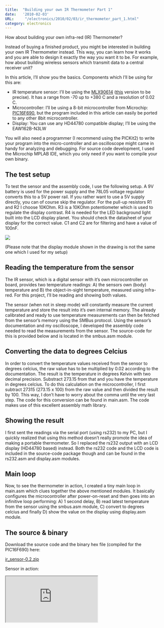 ```yaml
---
title:  "Building your own IR Thermometer Part 1"
date:   '2010-02-03'
URL:     "/electronics/2010/02/03/ir_thermometer_part_1.html"
category: electronics
---
```


How about building your own infra-red (IR) Thermometer?

Instead of buying a finished product, you might be interested in building your own IR Thermometer instead. This way, 
you can learn how it works and you are able to design it exactly the way you want it to be. For example, how about 
building wireless sensors which transmit data to a central receiver unit?

In this article, I’ll show you the basics. Components which I’ll be using for this are:

* IR temperature sensor: I’ll be using the [MLX90614](http://www.melexis.com/Sensor-ICs-Infrared-and-Optical/Infrared-Thermometers/MLX90614-615.aspx) 
  ([this](http://search.digikey.com/scripts/DkSearch/dksus.dll?Detail&name=MLX90614ESF-AAA-ND) version to be precise). 
  It has a range from -70 up to +380 C and a resolution of 0.02 C.
* Microcontroller: I’ll be using a 8-bit microcontroller from Microchip: [PIC16F690](http://www.microchip.com/wwwproducts/Devices.aspx?product=PIC16F690), 
  but the program included in this article can easily be ported to any other 8bit microcontroller.
* Display: You can use any HD44780 compatible display; I’ll be using the EAW162B-N3LW

You will also need a programmer (I recommend using the PICKit2) to write your program into the micro-controller and an 
oscilloscope might came in handy for analyzing and debugging. For source code development, I used the Microchip MPLAB IDE, 
which you only need if you want to compile your own binary.

## The test setup

To test the sensor and the assembly code, I use the following setup. A 9V battery is used for the power supply and the 
78L05 voltage regulator converts this to a 5V power rail. If you rather want to use a 5V supply directly, you can of course 
skip the regulator. For the pull-up resistors R1 and R2 I choose 10KOhm. R3 is a 10KOhm potentiometer which is used to regulate 
the display contrast. R4 is needed for the LED background light built into the LCD display planet. You should check the datasheet 
of your display for the correct value. C1 and C2 are for filtering and have a value of 100nF.

![](/images/ir_thermo/large/ir_sensor_prototype.png "")

(Please note that the display module shown in the drawing is not the same one which I used for my setup)

## Reading the temperature from the sensor

The IR sensor, which is a digital sensor with it’s own microcontroller on board, provides two temperature readings: A) 
the sensors own (body) temperature and B) the object-in-sight temperature, measured using infra-red. For this project, 
I’ll be reading and showing both values.

The sensor (when not in sleep mode) will constantly measure the current temperature and store the result into it’s own 
internal memory. The already calibrated and ready to use temperature measurements can then be fetched from the sensor’s 
memory using the SMBus protocol. Using the sensor’s documentation and my oscilloscope, I developed the assembly code 
needed to read the measurements from the sensor. The source-code for this is provided below and is located in the 
smbus.asm module.

## Converting the data to degrees Celcius

In order to convert the temperature values received from the sensor to degrees celcius, the raw value has to be multiplied by 
0.02 according to the documentation. The result is the temperature in degrees Kelvin with two decimal precision. Substract 
273.15 from that and you have the temperature in degrees celcius. To do this calculation on the microcontroller, I first subtract 
27315 (273.15 x 100) from the raw value and then divided the result by 100. This way, I don’t have to worry about the comma until 
the very last step. The code for this conversion can be found in main.asm. The code makes use of this excellent assembly 
math library.

## Showing the result

I first sent the readings via the serial port (using rs232) to my PC, but I quickly realized that using this method 
doesn’t really promote the idea of making a portable thermometer. So I replaced the rs232 output with an LCD display 
(HD44780 based) instead. Both the rs232 code and the LCD code is included in the source-code package though and can be 
found in the rs232.asm and display.asm modules.

## Main loop

Now, to see the thermometer in action, I created a tiny main loop in main.asm which clues together the above mentioned 
modules. It basically configures the microcontroller after power-on-reset and then goes into an infinitive loop performing: 
A) 1 second delay, B) read latest temperature from the sensor using the smbus.asm module, C) convert to degrees celcius 
and finally D) show the value on the display using display.asm module.

## The source & binary

Download the source code and the binary hex file (compiled for the PIC16F690) here:

[ir_sensor-0.2.zip](/download/ir_thermo/ir_sensor-0.2.zip)

Sensor in action:

<iframe  id="ytplayer" type="text/html" allow="fullscreen;" src="https://www.youtube.com/embed/kinmQh4vWxQ"></iframe>
